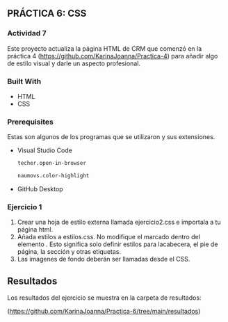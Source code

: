 <!-- ABOUT THE PROJECT -->
## PRÁCTICA 6: CSS

### Actividad 7

Este proyecto actualiza la página HTML de CRM que comenzó en la práctica 4 (https://github.com/KarinaJoanna/Practica-4) para añadir algo de estilo visual y darle un aspecto profesional.

### Built With

* HTML
* CSS

### Prerequisites

Estas son algunos de los programas que se utilizaron y sus extensiones.

* Visual Studio Code
  ```sh
  techer.open-in-browser
  ```
  ```sh
  naumovs.color-highlight
  ```
  
* GitHub Desktop
  

### Ejercicio 1

1. Crear una hoja de estilo externa llamada ejercicio2.css e importala a tu página html.
2. Añada estilos a estilos.css. No modifique el marcado dentro del elemento <body>. Esto significa solo definir estilos para lacabecera, el pie de página, la sección y otras etiquetas.
5. Las imagenes de fondo deberán ser llamadas desde el CSS.


<!-- RESULTS -->
## Resultados

Los resultados del ejercicio se muestra en la carpeta de resultados:

(https://github.com/KarinaJoanna/Practica-6/tree/main/resultados)
